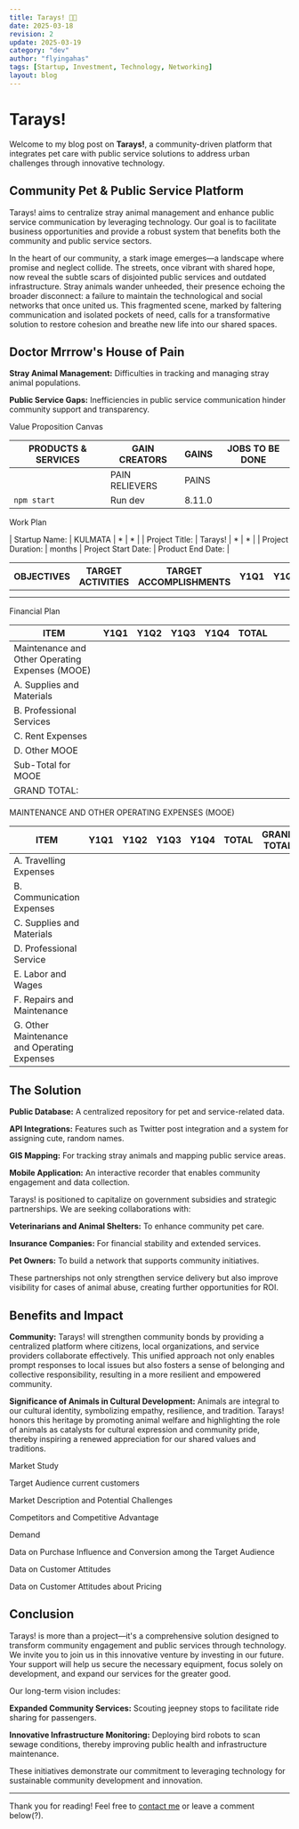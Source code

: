 ```yaml
---
title: Tarays! 🐶😸
date: 2025-03-18
revision: 2
update: 2025-03-19
category: "dev"
author: "flyingahas"
tags: [Startup, Investment, Technology, Networking]
layout: blog
---
```


# Tarays!

Welcome to my blog post on **Tarays!**, a community-driven platform that integrates pet care with public service solutions to address urban challenges through innovative technology.

## Community Pet & Public Service Platform

Tarays! aims to centralize stray animal management and enhance public service communication by leveraging technology. Our goal is to facilitate business opportunities and provide a robust system that benefits both the community and public service sectors.

In the heart of our community, a stark image emerges—a landscape where promise and neglect collide. The streets, once vibrant with shared hope, now reveal the subtle scars of disjointed public services and outdated infrastructure. Stray animals wander unheeded, their presence echoing the broader disconnect: a failure to maintain the technological and social networks that once united us. This fragmented scene, marked by faltering communication and isolated pockets of need, calls for a transformative solution to restore cohesion and breathe new life into our shared spaces.

## Doctor Mrrrow's House of Pain

**Stray Animal Management:** Difficulties in tracking and managing stray animal populations.

**Public Service Gaps:** Inefficiencies in public service communication hinder community support and transparency.

<div class="markdown-table">

Value Proposition Canvas

| PRODUCTS & SERVICES | GAIN CREATORS | GAINS |JOBS TO BE DONE |
|-------------|-------------|---------|---|
|   | PAIN RELIEVERS  | PAINS  |   |
| `npm start` | Run dev     | 8.11.0  |   |

</div>

<div class="markdown-table">

Work Plan

| Startup Name:      | KULMATA | * | * |
| Project Title: | Tarays! | * | * |
| Project Duration: |  months | Project Start Date:  | Product End Date: |

| OBJECTIVES      | TARGET ACTIVITIES | TARGET ACCOMPLISHMENTS | Y1Q1 | Y1Q2 | Y1Q3 | Y1Q4 | TOTAL | 
|-------------|-------------|---------|---|---|---|---|---|
|   |   |   | | | | | |
|  |      |  | | | | | |

</div>

<div class="markdown-table">

Financial Plan

| ITEM      | Y1Q1 | Y1Q2 | Y1Q3 | Y1Q4 | TOTAL | | |
|-----------|-------------|---------|---|---|---|---|--- |
| Maintenance and Other Operating Expenses (MOOE)  |   |   | | | | | |
| A. Supplies and Materials |      |   | | | | | |
| B. Professional Services |      |   | | | | | |
| C. Rent Expenses |      |   | | | | | |
| D. Other MOOE |      |   | | | | | |
| Sub-Total for MOOE |      |   | | | | | |
| GRAND TOTAL: |      |   | | | | | |

MAINTENANCE AND OTHER OPERATING EXPENSES (MOOE)

| ITEM      | Y1Q1 | Y1Q2 | Y1Q3 | Y1Q4 | TOTAL | GRAND TOTAL | |
|-----------|-------------|---------|---|---|---|---|--- |
| A. Travelling Expenses |      |   | | | | | |
| B. Communication Expenses |      |   | | | | | |
| C. Supplies and Materials |      |   | | | | | |
| D. Professional Service |      |   | | | | | |
| E. Labor and Wages  |      |   | | | | | |
| F. Repairs and Maintenance |      |   | | | | | |
| G. Other Maintenance and Operating Expenses |      |   | | | | | |


</div>

## The Solution

**Public Database:** A centralized repository for pet and service-related data.

**API Integrations:** Features such as Twitter post integration and a system for assigning cute, random names.

**GIS Mapping:** For tracking stray animals and mapping public service areas.

**Mobile Application:** An interactive recorder that enables community engagement and data collection.

Tarays! is positioned to capitalize on government subsidies and strategic partnerships. We are seeking collaborations with:

**Veterinarians and Animal Shelters:** To enhance community pet care.

**Insurance Companies:** For financial stability and extended services.

**Pet Owners:** To build a network that supports community initiatives.

These partnerships not only strengthen service delivery but also improve visibility for cases of animal abuse, creating further opportunities for ROI.

## Benefits and Impact

**Community:** Tarays! will strengthen community bonds by providing a centralized platform where citizens, local organizations, and service providers collaborate effectively. This unified approach not only enables prompt responses to local issues but also fosters a sense of belonging and collective responsibility, resulting in a more resilient and empowered community.

**Significance of Animals in Cultural Development:** Animals are integral to our cultural identity, symbolizing empathy, resilience, and tradition. Tarays! honors this heritage by promoting animal welfare and highlighting the role of animals as catalysts for cultural expression and community pride, thereby inspiring a renewed appreciation for our shared values and traditions.

Market Study

Target Audience current customers

Market Description and Potential Challenges

Competitors and Competitive Advantage

Demand

Data on Purchase Influence and Conversion among the Target Audience

Data on Customer Attitudes

Data on Customer Attitudes about Pricing

## Conclusion

Tarays! is more than a project—it's a comprehensive solution designed to transform community engagement and public services through technology. We invite you to join us in this innovative venture by investing in our future. Your support will help us secure the necessary equipment, focus solely on development, and expand our services for the greater good.

Our long-term vision includes:

**Expanded Community Services:** Scouting jeepney stops to facilitate ride sharing for passengers.

**Innovative Infrastructure Monitoring:** Deploying bird robots to scan sewage conditions, thereby improving public health and infrastructure maintenance.

These initiatives demonstrate our commitment to leveraging technology for sustainable community development and innovation.

---

Thank you for reading! Feel free to [contact me](mailto:flyingahas@kulmata.com) or leave a comment below(?).


